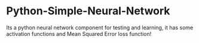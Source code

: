 # Python-Simple-Neural-Network
Its a python neural network component for testing and learning, it has some activation functions and Mean Squared Error loss function!
